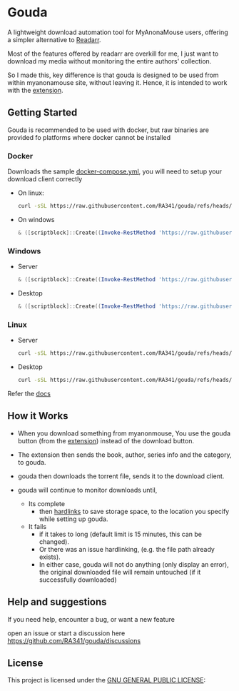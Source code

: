 # Gouda

A lightweight download automation tool for MyAnonaMouse users, offering a simpler alternative
to [Readarr](https://github.com/Readarr/Readarr).

Most of the features offered by readarr are overkill for me, I just want to download my media without monitoring the
entire authors' collection.

So I made this, key difference is that gouda is designed to be used from within myanonamouse site, without leaving it.
Hence, it is intended to work with the [extension](parmesan).

## Getting Started

Gouda is recommended to be used with docker, but raw binaries are provided fo platforms where docker cannot be installed

### Docker

Downloads the sample [docker-compose.yml](install/docker-compose.yml), you will need to setup your download client correctly

* On linux:
    ```bash
    curl -sSL https://raw.githubusercontent.com/RA341/gouda/refs/heads/release/install/install.sh | bash -s -- docker
    ```

* On windows
    ```powershell
    & ([scriptblock]::Create((Invoke-RestMethod 'https://raw.githubusercontent.com/RA341/gouda/refs/heads/main/install/install.ps1'))) 'extension'
    ```

### Windows

* Server
    ```powershell
    & ([scriptblock]::Create((Invoke-RestMethod 'https://raw.githubusercontent.com/RA341/gouda/refs/heads/main/install/install.ps1'))) 'server'
    ```

* Desktop
    ```powershell
    & ([scriptblock]::Create((Invoke-RestMethod 'https://raw.githubusercontent.com/RA341/gouda/refs/heads/main/install/install.ps1'))) 'desktop'
    ```

### Linux

* Server
    ```bash
    curl -sSL https://raw.githubusercontent.com/RA341/gouda/refs/heads/release/install/install.sh | bash -s -- server
    ```

* Desktop
    ```bash
    curl -sSL https://raw.githubusercontent.com/RA341/gouda/refs/heads/release/install/install.sh | bash -s -- desktop
    ```

Refer the [docs](https://gouda.dumbapps.org)

## How it Works

* When you download something from myanonmouse, You use the gouda button (from the [extension](parmesan)) instead of the
  download button.

* The extension then sends the book, author, series info and the category, to gouda.

* gouda then downloads the torrent file, sends it to the download client.

* gouda will continue to monitor downloads until,
    * Its complete
        * then [hardlinks](#storage-setup-guide) to save storage space, to the location you specify while setting up
          gouda.
    * It fails
        * if it takes to long (default limit is 15 minutes, this can be changed).
        * Or there was an issue hardlinking, (e.g. the file path already exists).
        * In either case, gouda will not do anything (only display an error), the original downloaded file will remain
          untouched (if it successfully downloaded)

## Help and suggestions

If you need help, encounter a bug, or want a new feature

open an issue or start a discussion here https://github.com/RA341/gouda/discussions

## License

This project is licensed under the [GNU GENERAL PUBLIC LICENSE](LICENSE):
